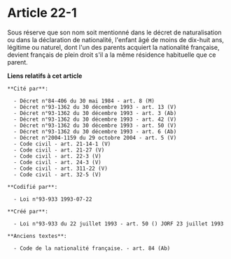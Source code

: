 # Article 22-1

Sous réserve que son nom soit mentionné dans le décret de naturalisation ou dans la déclaration de nationalité, l'enfant âgé
de moins de dix-huit ans, légitime ou naturel, dont l'un des parents acquiert la nationalité française, devient français de
plein droit s'il a la même résidence habituelle que ce parent.

**Liens relatifs à cet article**

	**Cité par**:

	  - Décret n°84-406 du 30 mai 1984 - art. 8 (M)
	  - Décret n°93-1362 du 30 décembre 1993 - art. 13 (V)
	  - Décret n°93-1362 du 30 décembre 1993 - art. 3 (Ab)
	  - Décret n°93-1362 du 30 décembre 1993 - art. 42 (V)
	  - Décret n°93-1362 du 30 décembre 1993 - art. 50 (V)
	  - Décret n°93-1362 du 30 décembre 1993 - art. 6 (Ab)
	  - Décret n°2004-1159 du 29 octobre 2004 - art. 5 (V)
	  - Code civil - art. 21-14-1 (V)
	  - Code civil - art. 21-27 (V)
	  - Code civil - art. 22-3 (V)
	  - Code civil - art. 24-3 (V)
	  - Code civil - art. 311-22 (V)
	  - Code civil - art. 32-5 (V)

	**Codifié par**:

	  - Loi n°93-933 1993-07-22

	**Créé par**:

	  - Loi n°93-933 du 22 juillet 1993 - art. 50 () JORF 23 juillet 1993

	**Anciens textes**:

	  - Code de la nationalité française. - art. 84 (Ab)
